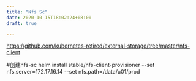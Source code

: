 ```yaml
---
title: "Nfs Sc"
date: 2020-10-15T18:02:24+08:00
draft: true

---
```


https://github.com/kubernetes-retired/external-storage/tree/master/nfs-client


#创建nfs-sc
helm install stable/nfs-client-provisioner --set nfs.server=172.17.16.14 --set nfs.path=/data/u01/prod